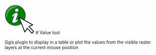 ![valuetool icon](/core/icon.svg) # Value tool

Qgis plugin to display in a table or plot the values from the visible raster layers at the current mouse position
